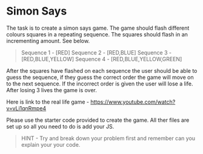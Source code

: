 # Simon Says

The task is to create a simon says game. The game should flash different colours squares in a repeating sequence. The squares should flash in an incrementing amount. See below.

> Sequence 1 - [RED]
> Sequence 2 - [RED,BLUE]
> Sequence 3 - [RED,BLUE,YELLOW]
> Sequence 4 - [RED,BLUE,YELLOW,GREEN]

After the squares have flashed on each sequence the user should be able to guess the sequence, if they guess the correct order the game will move on to the next sequence. If the incorrect order is given the user will lose a life. After losing 3 lives the game is over.

Here is link to the real life game - https://www.youtube.com/watch?v=vLi1qnRmpe4

Please use the starter code provided to create the game. All ther files are set up so all you need to do is add your JS.

> HINT - Try and break down your problem first and remember can you explain your your code.
